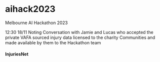 # aihack2023
Melbourne AI Hackathon 2023

12:30 18/11 Noting Conversation with Jamie and Lucas who accepted the private VAFA sourced injury data licensed to
the charity Communities and made available by them to the Hackathon team

#### InjuriesNet
